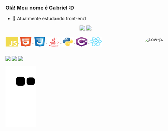 ### Olá! Meu nome é Gabriel :D


- 🌱 Atualmente estudando front-end
<div align="center">
  <a href="https://github.com/Lowpexay">
  <img height="180em" src="https://github-readme-stats.vercel.app/api?username=[Lowpexay]&show_icons=true&theme=radical&include_all_commits=true&count_private=true"/>
  <img height="180em" src="[https://github-readme-stats.vercel.app/api/top-langs/?username=Lowpexay](https://github-readme-stats.vercel.app/api?username=[Lowpexay])&layout=compact&langs_count=7&theme=radical"/>
</div>

<div style="display: inline_block"><br>
  <img align="center" alt="Low-Js" height="30" width="40" src="https://raw.githubusercontent.com/devicons/devicon/master/icons/javascript/javascript-plain.svg">
  <img align="center" alt="Low-HTML" height="30" width="40" src="https://raw.githubusercontent.com/devicons/devicon/master/icons/html5/html5-original.svg">
  <img align="center" alt="Low-CSS" height="30" width="40" src="https://raw.githubusercontent.com/devicons/devicon/master/icons/css3/css3-original.svg">
  <img align="center" alt="Low-Java" height="30" width="40" src="https://raw.githubusercontent.com/devicons/devicon/master/icons/java/java-plain.svg">
  <img align="center" alt="Low-Python" height="30" width="40" src="https://raw.githubusercontent.com/devicons/devicon/master/icons/python/python-original.svg">
  <img align="center" alt="Low-Csharp" height="30" width="40" src="https://raw.githubusercontent.com/devicons/devicon/master/icons/csharp/csharp-original.svg">
  <img align="center" alt="Low-React" height="30" width="40" src="https://raw.githubusercontent.com/devicons/devicon/master/icons/react/react-original.svg">
  <img align="right" alt="Low-pic" height="150" style="border-radius:50px;" src="https://i.imgflip.com/6vvyya.gif"
</div>

##

<div>
  <a href="https://instagram.com/gabriel.gramacho" target="_blank"><img src="https://img.shields.io/badge/-Instagram-%23E4405F?style=for-the-badge&logo=instagram&logoColor=white" target="_blank"></a>
  <a href = "mailto:ggramacho09@gmail.com"><img src="https://img.shields.io/badge/-Gmail-%23333?style=for-the-badge&logo=gmail&logoColor=white" target="_blank"></a>
  <a href="https://www.linkedin.com/in/gabriel-gramacho-696536215/" target="_blank"><img src="https://img.shields.io/badge/-LinkedIn-%230077B5?style=for-the-badge&logo=linkedin&logoColor=white" target="_blank"></a> 
 

</div>
  
![Snake animation](https://github.com/Lowpexay/Lowpexay/blob/output/github-contribution-grid-snake.svg)
